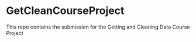 # GetCleanCourseProject
This repo contains the submission for the Getting and Cleaning Data Course Project
